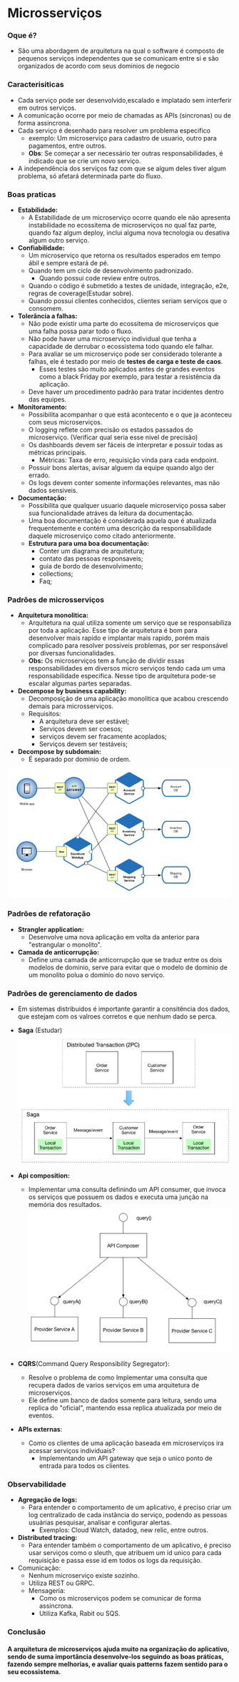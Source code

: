 # Microsserviços

### Oque é?
* São uma abordagem de arquitetura na qual o software é composto de pequenos serviços independentes que se comunicam entre si e são organizados de acordo com seus dominios de negocio

### Caracterisiticas
* Cada serviço pode ser desenvolvido,escalado e implatado sem interferir em outros serviços.
* A comunicação ocorre por meio de chamadas as APIs (sincronas) ou de forma assincrona.
* Cada serviço é desenhado para resolver um problema especifico
  * exemplo: Um microserviço para cadastro de usuario, outro para pagamentos, entre outros.
  * **Obs**: Se começar a ser necessário ter outras responsabilidades, é indicado que se crie um novo serviço.
* A independência dos serviços faz com que se algum deles tiver algum problema, só afetará determinada parte do fluxo.

### Boas praticas
* **Estabilidade:**
  * A Estabilidade de um microserviço ocorre quando ele não apresenta instabilidade no ecossitema de microserviços no qual faz parte, quando faz algum deploy, inclui alguma nova tecnologia ou desativa algum outro serviço.
* **Confiabilidade:**
  * Um microserviço que retorna os resultados esperados em tempo ábil e sempre estará de pé.
  * Quando tem um ciclo de desenvolvimento padronizado.
    * Quando possui code review entre outros.
  * Quando o código é submetido a testes de unidade, integração, e2e, regras de coverage(Estudar sobre).
  * Quando possui clientes conhecidos, clientes seriam serviços que o consomem.
* **Tolerância a falhas:**
  * Não pode existir uma parte do ecossitema de microserviços que uma falha possa parar todo o fluxo.
  * Não pode haver uma microserviço individual que tenha a capacidade de derrubar o ecossistema todo quando ele falhar.
  * Para avaliar se um microserviço pode ser considerado tolerante a falhas, ele é testado por meio de **testes de carga e teste de caos**.
    * Esses testes são muito aplicados antes de grandes eventos como a black Friday por exemplo, para testar a resistência da aplicação.
  * Deve haver um procedimento padrão para tratar incidentes dentro das equipes.
* **Monitoramento:**
  * Possibilita acompanhar o que está acontecento e o que ja aconteceu com seus microserviços.
  * O logging reflete com precisão os estados passados do microserviço. (Verificar qual seria esse nivel de precisão)
  * Os dashboards devem ser fáceis de interpretar e possuir todas as métricas principais.
    * Métricas: Taxa de erro, requisição vinda para cada endpoint.
  * Possuir bons alertas, avisar alguem da equipe quando algo der errado.
  * Os logs devem conter somente informações relevantes, mas não dados sensiveis.
* **Documentação:**
  * Possibilita que qualquer usuario daquele microserviço possa saber sua funcionalidade atráves da leitura da documentação.
  * Uma boa documentação é considerada aquela que é atualizada frequentemente e contém uma descrição da responsabilidade daquele microserviço como citado anteriormente.
  * **Estrutura para uma boa documentação:**
    * Conter um diagrama de arquitetura;
    * contato das pessoas responsaveis;
    * guia de bordo de desenvolvimento;
    * collections;
    * Faq;

### Padrões de microsserviços
* **Arquitetura monolitica:**
  * Arquitetura na qual utiliza somente um serviço que se responsabiliza por toda a aplicação. Esse tipo de arquitetura é bom para desenvolver mais rapido e implantar mais rapido, porém mais complicado para resolver possiveis problemas, por ser responsável por diversas funcionalidades.
  *  **Obs:** Os microserviços tem a função de dividir essas responsabilidades em diversos micro serviços tendo cada um uma responsabilidade especifica. Nesse tipo de arquitetura pode-se escalar algumas partes separadas.
* **Decompose by business capability:**
  * Decomposição de uma aplicação monolitica que acabou crescendo demais para microsserviços.
  * Requisitos:
    * A arquitetura deve ser estável;
    * Serviços devem ser coesos;
    * serviços devem ser fracamente acoplados;
    * Serviços devem ser testáveis;
* **Decompose by subdomain:**
  * É separado por dominio de ordem.
  
!["microservice"](./assets/microservice.png)

### Padrões de refatoração
* **Strangler application:**
  * Desenvolve uma nova aplicação em volta da anterior para "estrangular o monolito".
* **Camada de anticorrupção:**
  * Define uma camada de anticorrupção que se traduz entre os dois modelos de dominio, serve para evitar que o modelo de dominio de um monolito polua o dominio do novo serviço.

### Padrões de gerenciamento de dados
* Em sistemas distribuidos é importante garantir a consitência dos dados, que estejam com os valroes corretos e que nenhum dado se perca.
* **Saga** (Estudar)
  !['Saga'](assets/saga.png)

* **Api composition:**
  * Implementar uma consulta definindo um API consumer, que invoca os serviços que possuem os dados e executa uma junção na memória dos resultados.
  !["Api-composition"](assets/api-composition.png)
* **CQRS**(Command Query Responsibility Segregator):
  * Resolve o problema de como Implementar uma consulta que recupera dados de varios serviços em uma arquitetura de microserviços.
  * Ele define um banco de dados somente para leitura, sendo uma replica do "oficial", mantendo essa replica atualizada por meio de eventos.
* **APIs externas**:
  * Como os clientes de uma aplicação baseada em microserviços ira acessar serviços individuais?
    * Implementando um API gateway que seja o unico ponto de entrada para todos os clientes.

### Observabilidade
* **Agregação de logs:**
  * Para entender o comportamento de um aplicativo, é preciso criar um log centralizado de cada instância do serviço, podendo as pessoas usuárias pesquisar, analisar e configurar alertas.
    * Exemplos: Cloud Watch, datadog, new relic, entre outros.
* **Distributed tracing:**
  * Para entender também o comportamento de um aplicativo, é preciso usar serviços como o sleuth, que atribuem um id unico para cada requisição e passa esse id em todos os logs da requisição.
* Comunicação:
  * Nenhum microserviço existe sozinho.
  * Utiliza REST ou GRPC.
  * Mensageria:
    * Como os microserviços podem se comunicar de forma assincrona.
    * Utiliza Kafka, Rabit ou SQS.

### Conclusão
#### A arquitetura de microserviços ajuda muito na organização do aplicativo, sendo de suma importância desenvolve-los seguindo as boas práticas, fazendo sempre melhorias, e avaliar quais patterns fazem sentido para o seu ecossistema.
